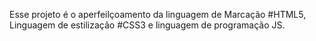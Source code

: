 Esse projeto é o aperfeilçoamento da linguagem de Marcação #HTML5, Linguagem de estilização #CSS3 e linguagem de programação JS. 
